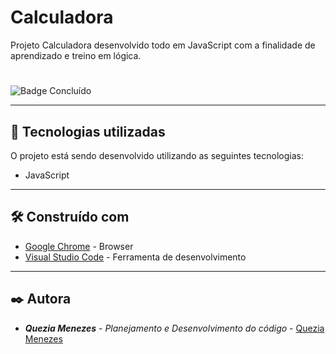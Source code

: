 # Calculadora

Projeto Calculadora desenvolvido todo em JavaScript com a finalidade de aprendizado e treino em lógica.
#

<div>


</div>


![Badge Concluído](https://img.shields.io/static/v1?label=STATUS&message=%20CONCLUIDO&color=GREEN&style=for-the-badge)

--- 

## 🚀 Tecnologias utilizadas

O projeto está sendo desenvolvido utilizando as seguintes tecnologias:

- JavaScript

---  

## 🛠️ Construído com
* [Google Chrome](https://chromeenterprise.google/intl/pt_br/browser/download/) - Browser
* [Visual Studio Code](https://code.visualstudio.com/) - Ferramenta de desenvolvimento

--- 

## ✒️ Autora

* ***Quezia Menezes***  - *Planejamento e Desenvolvimento do código* - [Quezia Menezes](https://github.com/QueziaMenezes)

<div>

</div>
